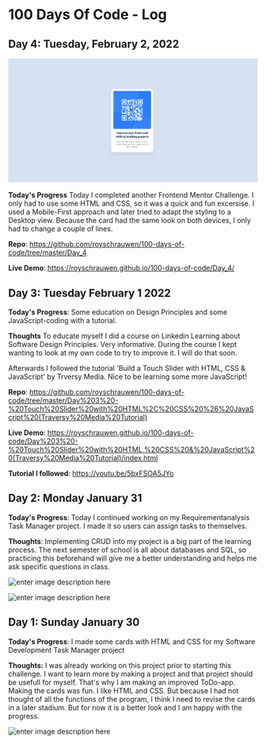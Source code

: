 # 100 Days Of Code - Log

## Day 4: Tuesday, February 2, 2022

![enter image description here](https://github.com/royschrauwen/100-days-of-code/blob/master/Day_4/screenshot_day4.png?raw=true)

**Today's Progress**
Today I completed another Frontend Mentor Challenge. I only had to use some HTML and CSS, so it was a quick and fun excersise. I used a Mobile-First approach and later tried to adapt the styling to a Desktop view. Because the card had the same look on both devices, I only had to change a couple of lines.

**Repo**: https://github.com/royschrauwen/100-days-of-code/tree/master/Day_4

  

**Live Demo**: https://royschrauwen.github.io/100-days-of-code/Day_4/

## Day 3: Tuesday February 1 2022

  **Today's Progress**: Some education on Design Principles and some JavaScript-coding with a tutorial.

  **Thoughts** To educate myself I did a course on Linkedin Learning about Software Design Principles. Very informative. During the course I kept wanting to look at my own code to try to improve it. I will do that soon.

Afterwards I followed the tutorial 'Build a Touch Slider with HTML, CSS & JavaScript' by Trversy Media. Nice to be learning some more JavaScript!

**Repo**: https://github.com/royschrauwen/100-days-of-code/tree/master/Day%203%20-%20Touch%20Slider%20with%20HTML%2C%20CSS%20%26%20JavaScript%20(Traversy%20Media%20Tutorial)

**Live Demo**: https://royschrauwen.github.io/100-days-of-code/Day%203%20-%20Touch%20Slider%20with%20HTML,%20CSS%20&%20JavaScript%20(Traversy%20Media%20Tutorial)/index.html

**Tutorial I followed**: https://youtu.be/5bxFSOA5JYo

## Day 2: Monday January 31

  

**Today's Progress**: Today I continued working on my Requirementanalysis Task Manager project. I made it so users can assign tasks to themselves.

  

**Thoughts**: Implementing CRUD into my project is a big part of the learning process. The next semester of school is all about databases and SQL, so practicing this beforehand will give me a better understanding and helps me ask specific questions in class.

  ![enter image description here](https://pbs.twimg.com/media/FKapZe7WYAA7AiR?format=jpg&name=4096x4096)
  
  ![enter image description here](https://pbs.twimg.com/media/FKaqTphXMAEij8z?format=jpg&name=large)

## Day 1: Sunday January 30

  

**Today's Progress**: I made some cards with HTML and CSS for my Software Development Task Manager project

  

**Thoughts:** I was already working on this project prior to starting this challenge. I want to learn more by making a project and that project should be usefull for myself. That's why I am making an improved ToDo-app. Making the cards was fun. I like HTML and CSS. But because I had not thought of all the functions of the program, I think I need to revise the cards in a later stadium. But for now it is a better look and I am happy with the progress.

  ![enter image description here](https://pbs.twimg.com/media/FKWbDqhWQAQDusI?format=jpg&name=large)